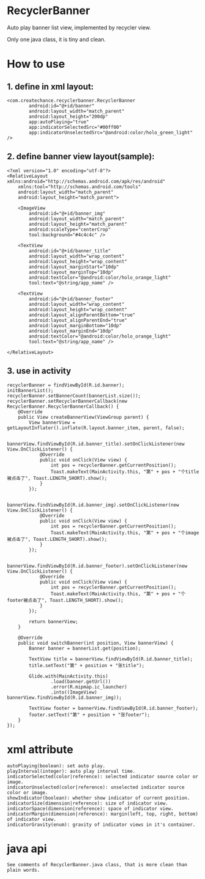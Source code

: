 # RecyclerBanner
Auto play banner list view, implemented by recycler view.

Only one java class, it is tiny and clean.

# How to use
## 1. define in xml layout:

    <com.createchance.recyclerbanner.RecyclerBanner
            android:id="@+id/banner"
            android:layout_width="match_parent"
            android:layout_height="200dp"
            app:autoPlaying="true"
            app:indicatorSelectedSrc="#00ff00"
            app:indicatorUnselectedSrc="@android:color/holo_green_light" />
        
## 2. define banner view layout(sample):

    <?xml version="1.0" encoding="utf-8"?>
    <RelativeLayout xmlns:android="http://schemas.android.com/apk/res/android"
        xmlns:tool="http://schemas.android.com/tools"
        android:layout_width="match_parent"
        android:layout_height="match_parent">
    
        <ImageView
            android:id="@+id/banner_img"
            android:layout_width="match_parent"
            android:layout_height="match_parent"
            android:scaleType="centerCrop"
            tool:background="#4c4c4c" />
    
        <TextView
            android:id="@+id/banner_title"
            android:layout_width="wrap_content"
            android:layout_height="wrap_content"
            android:layout_marginStart="10dp"
            android:layout_marginTop="10dp"
            android:textColor="@android:color/holo_orange_light"
            tool:text="@string/app_name" />
    
        <TextView
            android:id="@+id/banner_footer"
            android:layout_width="wrap_content"
            android:layout_height="wrap_content"
            android:layout_alignParentBottom="true"
            android:layout_alignParentEnd="true"
            android:layout_marginBottom="10dp"
            android:layout_marginEnd="10dp"
            android:textColor="@android:color/holo_orange_light"
            tool:text="@string/app_name" />
    
    </RelativeLayout>

## 3. use in activity

    recyclerBanner = findViewById(R.id.banner);
    initBannerList();
    recyclerBanner.setBannerCount(bannerList.size());
    recyclerBanner.setRecyclerBannerCallback(new RecyclerBanner.RecyclerBannerCallback() {
        @Override
        public View createBannerView(ViewGroup parent) {
            View bannerView = getLayoutInflater().inflate(R.layout.banner_item, parent, false);
    
            bannerView.findViewById(R.id.banner_title).setOnClickListener(new View.OnClickListener() {
                @Override
                public void onClick(View view) {
                    int pos = recyclerBanner.getCurrentPosition();
                    Toast.makeText(MainActivity.this, "第" + pos + "个title被点击了", Toast.LENGTH_SHORT).show();
                }
            });
    
            bannerView.findViewById(R.id.banner_img).setOnClickListener(new View.OnClickListener() {
                @Override
                public void onClick(View view) {
                    int pos = recyclerBanner.getCurrentPosition();
                    Toast.makeText(MainActivity.this, "第" + pos + "个image被点击了", Toast.LENGTH_SHORT).show();
                }
            });
    
            bannerView.findViewById(R.id.banner_footer).setOnClickListener(new View.OnClickListener() {
                @Override
                public void onClick(View view) {
                    int pos = recyclerBanner.getCurrentPosition();
                    Toast.makeText(MainActivity.this, "第" + pos + "个footer被点击了", Toast.LENGTH_SHORT).show();
                }
            });
    
            return bannerView;
        }
    
        @Override
        public void switchBanner(int position, View bannerView) {
            Banner banner = bannerList.get(position);
    
            TextView title = bannerView.findViewById(R.id.banner_title);
            title.setText("第" + position + "张title");
    
            Glide.with(MainActivity.this)
                    .load(banner.getUrl())
                    .error(R.mipmap.ic_launcher)
                    .into((ImageView) bannerView.findViewById(R.id.banner_img));
    
            TextView footer = bannerView.findViewById(R.id.banner_footer);
            footer.setText("第" + position + "张footer");
        }
    });
# xml attribute
    autoPlaying(boolean): set auto play.
    playInterval(integer): auto play interval time.
    indicatorSelected(color|reference): selected indicator source color or image.
    indicatorUnselected(color|reference): unselected indicator source color or image.
    showIndicator(boolean): whether show indicator of current position.
    indicatorSize(dimension|reference): size of indicator view.
    indicatorSpace(dimension|reference): space of indicator view.
    indicatorMargin(dimension|reference): margin(left, top, right, bottom) of indicator view.
    indicatorGravity(enum): gravity of indicator views in it's container.
# java api
    See comments of RecyclerBanner.java class, that is more clean than plain words.
    
